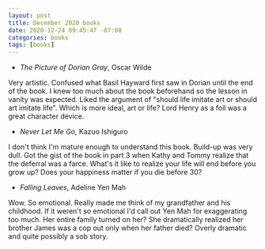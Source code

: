 ```yaml
---
layout: post
title: December 2020 books
date: 2020-12-24 09:45:47 -07:00
categories: books
tags: [books]
---
```


* <em>The Picture of Dorian Gray</em>, Oscar Wilde

Very artistic. Confused what Basil Hayward first saw in Dorian until the end of the book. I knew too much about the book beforehand so the lesson in vanity was expected. Liked the argument of "should life imitate art or should art imitate life". Which is more ideal, art or life? Lord Henry as a foil was a great character device.
* <em>Never Let Me Go</em>, Kazuo Ishiguro

I don't think I'm mature enough to understand this book. Build-up was very dull. Got the gist of the book in part 3 when Kathy and Tommy realize that the deferral was a farce. What's it like to realize your life will end before you grow up? Does your happiness matter if you die before 30?

* <em>Falling Leaves</em>, Adeline Yen Mah

Wow. So emotional. Really made me think of my grandfather and his childhood. If it weren't so emotional I'd call out Yen Mah for exaggerating too much. Her entire family turned on her? She dramatically realized her brother James was a cop out only when her father died? Overly dramatic and quite possibly a sob story.
